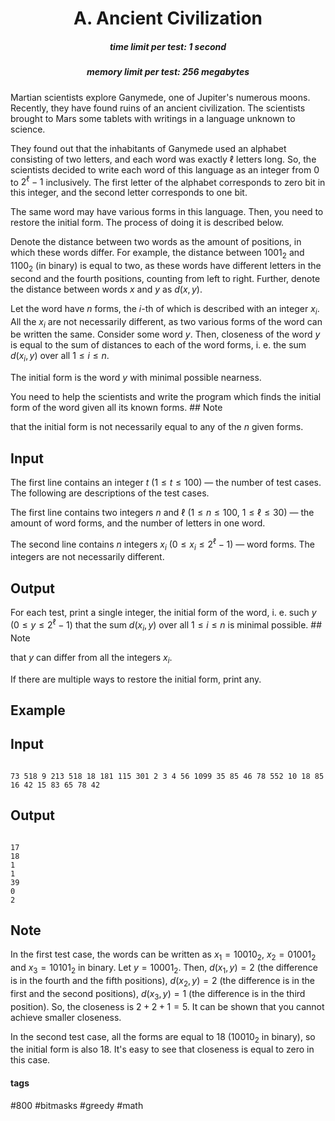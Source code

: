 <h1 style='text-align: center;'> A. Ancient Civilization</h1>

<h5 style='text-align: center;'>time limit per test: 1 second</h5>
<h5 style='text-align: center;'>memory limit per test: 256 megabytes</h5>

Martian scientists explore Ganymede, one of Jupiter's numerous moons. Recently, they have found ruins of an ancient civilization. The scientists brought to Mars some tablets with writings in a language unknown to science.

They found out that the inhabitants of Ganymede used an alphabet consisting of two letters, and each word was exactly $\ell$ letters long. So, the scientists decided to write each word of this language as an integer from $0$ to $2^{\ell} - 1$ inclusively. The first letter of the alphabet corresponds to zero bit in this integer, and the second letter corresponds to one bit.

The same word may have various forms in this language. Then, you need to restore the initial form. The process of doing it is described below.

Denote the distance between two words as the amount of positions, in which these words differ. For example, the distance between $1001_2$ and $1100_2$ (in binary) is equal to two, as these words have different letters in the second and the fourth positions, counting from left to right. Further, denote the distance between words $x$ and $y$ as $d(x, y)$.

Let the word have $n$ forms, the $i$-th of which is described with an integer $x_i$. All the $x_i$ are not necessarily different, as two various forms of the word can be written the same. Consider some word $y$. Then, closeness of the word $y$ is equal to the sum of distances to each of the word forms, i. e. the sum $d(x_i, y)$ over all $1 \le i \le n$.

The initial form is the word $y$ with minimal possible nearness.

You need to help the scientists and write the program which finds the initial form of the word given all its known forms. ## Note

 that the initial form is not necessarily equal to any of the $n$ given forms.

## Input

The first line contains an integer $t$ ($1 \le t \le 100$) — the number of test cases. The following are descriptions of the test cases.

The first line contains two integers $n$ and $\ell$ ($1 \le n \le 100$, $1 \le \ell \le 30$) — the amount of word forms, and the number of letters in one word.

The second line contains $n$ integers $x_i$ ($0 \le x_i \le 2^\ell - 1$) — word forms. The integers are not necessarily different.

## Output

For each test, print a single integer, the initial form of the word, i. e. such $y$ ($0 \le y \le 2^\ell - 1$) that the sum $d(x_i, y)$ over all $1 \le i \le n$ is minimal possible. ## Note

 that $y$ can differ from all the integers $x_i$.

If there are multiple ways to restore the initial form, print any.

## Example

## Input


```

73 518 9 213 518 18 181 115 301 2 3 4 56 1099 35 85 46 78 552 10 18 85 16 42 15 83 65 78 42
```
## Output


```

17
18
1
1
39
0
2

```
## Note

In the first test case, the words can be written as $x_1 = 10010_2$, $x_2 = 01001_2$ and $x_3 = 10101_2$ in binary. Let $y = 10001_2$. Then, $d(x_1, y) = 2$ (the difference is in the fourth and the fifth positions), $d(x_2, y) = 2$ (the difference is in the first and the second positions), $d(x_3, y) = 1$ (the difference is in the third position). So, the closeness is $2 + 2 + 1 = 5$. It can be shown that you cannot achieve smaller closeness.

In the second test case, all the forms are equal to $18$ ($10010_2$ in binary), so the initial form is also $18$. It's easy to see that closeness is equal to zero in this case.



#### tags 

#800 #bitmasks #greedy #math 
